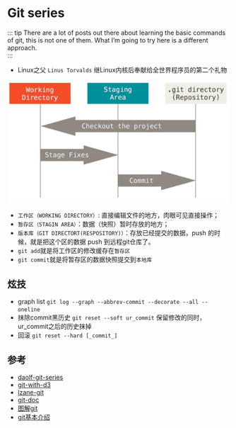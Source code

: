 # Git series 

::: tip
There are a lot of posts out there about learning the basic commands of git, this is not one of them. What I’m going to try here is a different approach.  
:::

- Linux之父 `Linus Torvalds` 继Linux内核后奉献给全世界程序员的第二个礼物

![git](./imgs/00.png)
- `工作区（WORKING DIRECTORY）`: 直接编辑文件的地方，肉眼可见直接操作；
- `暂存区（STAGIN AREA）`：数据（快照）暂时存放的地方；
- `版本库（GIT DIRECTORT(RESPOSITORY)）`：存放已经提交的数据，push 的时候，就是把这个区的数据 push 到远程git仓库了。
- `git add`就是将工作区的修改缓存在`暂存区`
- `git commit`就是将暂存区的数据快照提交到`本地库`

## 炫技
- graph list `git log --graph --abbrev-commit --decorate --all --oneline`
- 抹除commit黑历史 `git reset --soft ur_commit` 保留修改的同时，ur_commit之后的历史抹掉
- 回滚 `git reset --hard [_commit_]`

## 参考
- [daolf-git-series](https://www.daolf.com/tags/git/)
- [git-with-d3](http://onlywei.github.io/explain-git-with-d3/#commit%E3%80%82)
- [lzane-git](https://www.lzane.com/tech/git-internal/)
- [git-doc](https://git-scm.com/doc)
- [图解git](https://tonybai.com/2020/04/07/illustrated-tale-of-git-internal-key-concepts/)
- [git基本介绍](https://www.cnblogs.com/kisun168/p/11408346.html)